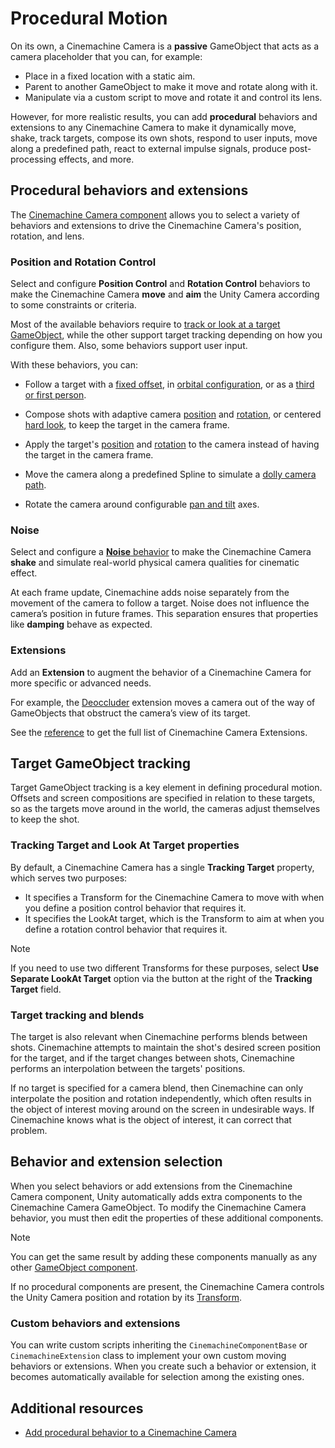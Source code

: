 # Procedural Motion

On its own, a Cinemachine Camera is a **passive** GameObject that acts as a camera placeholder that you can, for example:
* Place in a fixed location with a static aim.
* Parent to another GameObject to make it move and rotate along with it.
* Manipulate via a custom script to move and rotate it and control its lens.

However, for more realistic results, you can add **procedural** behaviors and extensions to any Cinemachine Camera to make it dynamically move, shake, track targets, compose its own shots, respond to user inputs, move along a predefined path, react to external impulse signals, produce post-processing effects, and more.


## Procedural behaviors and extensions

The [Cinemachine Camera component](CinemachineCamera.md) allows you to select a variety of behaviors and extensions to drive the Cinemachine Camera's position, rotation, and lens.

### Position and Rotation Control

Select and configure **Position Control** and **Rotation Control** behaviors to make the Cinemachine Camera **move** and **aim** the Unity Camera according to some constraints or criteria.

Most of the available behaviors require to [track or look at a target GameObject](#target-gameobject-tracking), while the other support target tracking depending on how you configure them. Also, some behaviors support user input.

With these behaviors, you can:
* Follow a target with a [fixed offset](CinemachineFollow.md), in [orbital configuration](CinemachineOrbitalFollow.md), or as a [third or first person](CinemachineThirdPersonFollow.md).

* Compose shots with adaptive camera [position](CinemachinePositionComposer.md) and [rotation](CinemachineRotationComposer.md), or centered [hard look](CinemachineHardLookAt.md), to keep the target in the camera frame.

* Apply the target's [position](CinemachineHardLockToTarget.md) and [rotation](CinemachineSameAsFollowTarget.md) to the camera instead of having the target in the camera frame. 

* Move the camera along a predefined Spline to simulate a [dolly camera path](CinemachineSplineDolly.md).

* Rotate the camera around configurable [pan and tilt](CinemachinePanTilt.md) axes.

### Noise

Select and configure a [**Noise** behavior](CinemachineBasicMultiChannelPerlin.md) to make the Cinemachine Camera **shake** and simulate real-world physical camera qualities for cinematic effect.

At each frame update, Cinemachine adds noise separately from the movement of the camera to follow a target. Noise does not influence the camera’s position in future frames. This separation ensures that properties like **damping** behave as expected.

### Extensions

Add an **Extension** to augment the behavior of a Cinemachine Camera for more specific or advanced needs.

For example, the [Deoccluder](CinemachineDeoccluder.md) extension moves a camera out of the way of GameObjects that obstruct the camera’s view of its target.

See the [reference](Reference.md) to get the full list of Cinemachine Camera Extensions.


## Target GameObject tracking

Target GameObject tracking is a key element in defining procedural motion. Offsets and screen compositions are specified in relation to these targets, so as the targets move around in the world, the cameras adjust themselves to keep the shot.  

### Tracking Target and Look At Target properties

By default, a Cinemachine Camera has a single **Tracking Target** property, which serves two purposes:

* It specifies a Transform for the Cinemachine Camera to move with when you define a position control behavior that requires it.
* It specifies the LookAt target, which is the Transform to aim at when you define a rotation control behavior that requires it.

> [!NOTE]
> If you need to use two different Transforms for these purposes, select **Use Separate LookAt Target** option via the button at the right of the **Tracking Target** field.

### Target tracking and blends

The target is also relevant when Cinemachine performs blends between shots. Cinemachine attempts to maintain the shot's desired screen position for the target, and if the target changes between shots, Cinemachine performs an interpolation between the targets' positions.  

If no target is specified for a camera blend, then Cinemachine can only interpolate the position and rotation independently, which often results in the object of interest moving around on the screen in undesirable ways. If Cinemachine knows what is the object of interest, it can correct that problem.


## Behavior and extension selection

When you select behaviors or add extensions from the Cinemachine Camera component, Unity automatically adds extra components to the Cinemachine Camera GameObject. To modify the Cinemachine Camera behavior, you must then edit the properties of these additional components.

> [!NOTE]
> You can get the same result by adding these components manually as any other [GameObject component](https://docs.unity3d.com/Manual/UsingComponents.html).

If no procedural components are present, the Cinemachine Camera controls the Unity Camera position and rotation by its [Transform](https://docs.unity3d.com/Manual/class-Transform.html).

### Custom behaviors and extensions

You can write custom scripts inheriting the `CinemachineComponentBase` or `CinemachineExtension` class to implement your own custom moving behaviors or extensions. When you create such a behavior or extension, it becomes automatically available for selection among the existing ones.

## Additional resources

* [Add procedural behavior to a Cinemachine Camera](setup-procedural-behavior.md)
